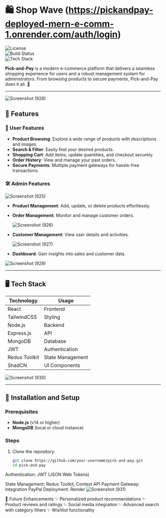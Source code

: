 # 🛍️ Shop Wave (https://pickandpay-deployed-mern-e-comm-1.onrender.com/auth/login)



![License](https://img.shields.io/badge/license-MIT-blue.svg)  
![Build Status](https://img.shields.io/badge/build-passing-brightgreen)  
![Tech Stack](https://img.shields.io/badge/stack-MERN-blueviolet)  

**Pick-and-Pay** is a modern e-commerce platform that delivers a seamless shopping experience for users and a robust management system for administrators. From browsing products to secure payments, Pick-and-Pay does it all. 🚀  

---
 ![Screenshot (928)](https://github.com/user-attachments/assets/0d15d6b1-7b0a-4128-9d32-2300e0ed70e7)



## 🌟 Features

### 🛒 User Features  
- **Product Browsing**: Explore a wide range of products with descriptions and images.  
- **Search & Filter**: Easily find your desired products.  
- **Shopping Cart**: Add items, update quantities, and checkout securely.  
- **Order History**: View and manage your past orders.  
- **Secure Payments**: Multiple payment gateways for hassle-free transactions.  

### 🛠️ Admin Features  
![Screenshot (925)](https://github.com/user-attachments/assets/bd299f54-af40-42be-b391-050b69b58279)

- **Product Management**: Add, update, or delete products effortlessly.  
- **Order Management**: Monitor and manage customer orders.
  
  ![Screenshot (926)](https://github.com/user-attachments/assets/f4db571f-0a3e-49a0-a9e8-35e35a46ba66)
  
- **Customer Management**: View user details and activities.

  ![Screenshot (927)](https://github.com/user-attachments/assets/8566e579-07c5-433f-9b9c-049ec5ca115e)
  
- **Dashboard**: Gain insights into sales and customer data.

 ![Screenshot (929)](https://github.com/user-attachments/assets/0e30ff18-3a7d-4c86-9ac2-bad7363c67fe)

  

---

## 🖥️ Tech Stack

| **Technology** | **Usage** |
|-----------------|-----------|
| React           | Frontend |
| TailwindCSS     | Styling  |
| Node.js         | Backend  |
| Express.js      | API      |
| MongoDB         | Database |
| JWT             | Authentication |
| Redux Toolkit   | State Management |
| ShadCN          | UI Components |

![Screenshot (930)](https://github.com/user-attachments/assets/a5050803-2e97-430f-8a6f-d9f361ee375a)

---

## 🚀 Installation and Setup

### Prerequisites  
- **Node.js** (v14 or higher)  
- **MongoDB** (local or cloud instance)

### Steps  

1. Clone the repository:  
   ```bash
   git clone https://github.com/your-username/pick-and-pay.git
   cd pick-and-pay

Authentication: JWT (JSON Web Tokens)

State Management: Redux Toolkit, Context API
Payment Gateway: Integration PayPal 
Deployment: Render 
![Screenshot (931)](https://github.com/user-attachments/assets/7fd0da3b-3c4f-4d8e-9aea-6b81d1df5c3b)

🎯 Future Enhancements
✨ Personalized product recommendations
✨ Product reviews and ratings
✨ Social media integration
✨ Advanced search with category filters
✨ Wishlist functionality
